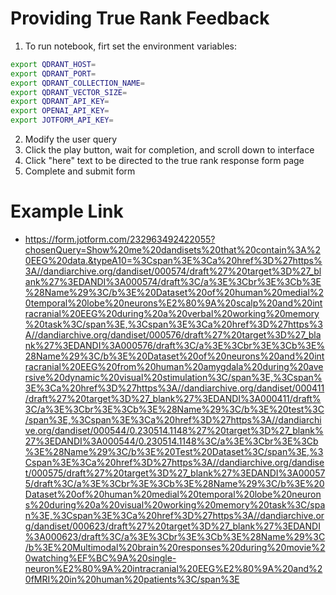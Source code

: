 
# Providing True Rank Feedback

1. To run notebook, firt set the environment variables:

```bash
export QDRANT_HOST=
export QDRANT_PORT=
export QDRANT_COLLECTION_NAME=
export QDRANT_VECTOR_SIZE=
export QDRANT_API_KEY=
export OPENAI_API_KEY=
export JOTFORM_API_KEY=
```

2. Modify the user query
3. Click the play button, wait for completion, and scroll down to interface
4. Click "here" text to be directed to the true rank response form page
5. Complete and submit form

# Example Link
- https://form.jotform.com/232963492422055?chosenQuery=Show%20me%20dandisets%20that%20contain%3A%20EEG%20data.&typeA10=%3Cspan%3E%3Ca%20href%3D%27https%3A//dandiarchive.org/dandiset/000574/draft%27%20target%3D%27_blank%27%3EDANDI%3A000574/draft%3C/a%3E%3Cbr%3E%3Cb%3E%28Name%29%3C/b%3E%20Dataset%20of%20human%20medial%20temporal%20lobe%20neurons%E2%80%9A%20scalp%20and%20intracranial%20EEG%20during%20a%20verbal%20working%20memory%20task%3C/span%3E,%3Cspan%3E%3Ca%20href%3D%27https%3A//dandiarchive.org/dandiset/000576/draft%27%20target%3D%27_blank%27%3EDANDI%3A000576/draft%3C/a%3E%3Cbr%3E%3Cb%3E%28Name%29%3C/b%3E%20Dataset%20of%20neurons%20and%20intracranial%20EEG%20from%20human%20amygdala%20during%20aversive%20dynamic%20visual%20stimulation%3C/span%3E,%3Cspan%3E%3Ca%20href%3D%27https%3A//dandiarchive.org/dandiset/000411/draft%27%20target%3D%27_blank%27%3EDANDI%3A000411/draft%3C/a%3E%3Cbr%3E%3Cb%3E%28Name%29%3C/b%3E%20test%3C/span%3E,%3Cspan%3E%3Ca%20href%3D%27https%3A//dandiarchive.org/dandiset/000544/0.230514.1148%27%20target%3D%27_blank%27%3EDANDI%3A000544/0.230514.1148%3C/a%3E%3Cbr%3E%3Cb%3E%28Name%29%3C/b%3E%20Test%20Dataset%3C/span%3E,%3Cspan%3E%3Ca%20href%3D%27https%3A//dandiarchive.org/dandiset/000575/draft%27%20target%3D%27_blank%27%3EDANDI%3A000575/draft%3C/a%3E%3Cbr%3E%3Cb%3E%28Name%29%3C/b%3E%20Dataset%20of%20human%20medial%20temporal%20lobe%20neurons%20during%20a%20visual%20working%20memory%20task%3C/span%3E,%3Cspan%3E%3Ca%20href%3D%27https%3A//dandiarchive.org/dandiset/000623/draft%27%20target%3D%27_blank%27%3EDANDI%3A000623/draft%3C/a%3E%3Cbr%3E%3Cb%3E%28Name%29%3C/b%3E%20Multimodal%20brain%20responses%20during%20movie%20watching%EF%BC%9A%20single-neuron%E2%80%9A%20intracranial%20EEG%E2%80%9A%20and%20fMRI%20in%20human%20patients%3C/span%3E
